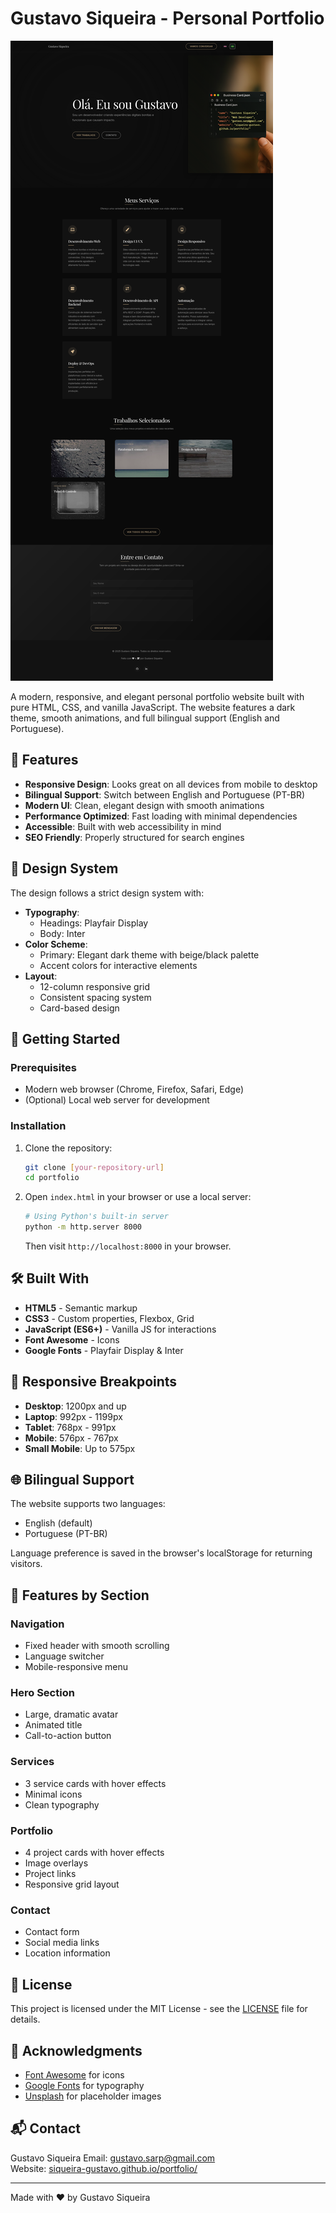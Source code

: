 # Gustavo Siqueira - Personal Portfolio

![Portfolio Screenshot](./screenshot.png)

A modern, responsive, and elegant personal portfolio website built with pure
HTML, CSS, and vanilla JavaScript. The website features a dark theme, smooth
animations, and full bilingual support (English and Portuguese).

## 🌟 Features

- **Responsive Design**: Looks great on all devices from mobile to desktop
- **Bilingual Support**: Switch between English and Portuguese (PT-BR)
- **Modern UI**: Clean, elegant design with smooth animations
- **Performance Optimized**: Fast loading with minimal dependencies
- **Accessible**: Built with web accessibility in mind
- **SEO Friendly**: Properly structured for search engines

## 🎨 Design System

The design follows a strict design system with:

- **Typography**:
  - Headings: Playfair Display
  - Body: Inter
- **Color Scheme**:
  - Primary: Elegant dark theme with beige/black palette
  - Accent colors for interactive elements
- **Layout**:
  - 12-column responsive grid
  - Consistent spacing system
  - Card-based design

## 🚀 Getting Started

### Prerequisites

- Modern web browser (Chrome, Firefox, Safari, Edge)
- (Optional) Local web server for development

### Installation

1. Clone the repository:

   ```bash
   git clone [your-repository-url]
   cd portfolio
   ```

2. Open `index.html` in your browser or use a local server:

   ```bash
   # Using Python's built-in server
   python -m http.server 8000
   ```

   Then visit `http://localhost:8000` in your browser.

## 🛠 Built With

- **HTML5** - Semantic markup
- **CSS3** - Custom properties, Flexbox, Grid
- **JavaScript (ES6+)** - Vanilla JS for interactions
- **Font Awesome** - Icons
- **Google Fonts** - Playfair Display & Inter

## 📱 Responsive Breakpoints

- **Desktop**: 1200px and up
- **Laptop**: 992px - 1199px
- **Tablet**: 768px - 991px
- **Mobile**: 576px - 767px
- **Small Mobile**: Up to 575px

## 🌐 Bilingual Support

The website supports two languages:

- English (default)
- Portuguese (PT-BR)

Language preference is saved in the browser's localStorage for returning
visitors.

## 🎯 Features by Section

### Navigation

- Fixed header with smooth scrolling
- Language switcher
- Mobile-responsive menu

### Hero Section

- Large, dramatic avatar
- Animated title
- Call-to-action button

### Services

- 3 service cards with hover effects
- Minimal icons
- Clean typography

### Portfolio

- 4 project cards with hover effects
- Image overlays
- Project links
- Responsive grid layout

### Contact

- Contact form
- Social media links
- Location information

## 📝 License

This project is licensed under the MIT License - see the [LICENSE](LICENSE) file
for details.

## 🙏 Acknowledgments

- [Font Awesome](https://fontawesome.com/) for icons
- [Google Fonts](https://fonts.google.com/) for typography
- [Unsplash](https://unsplash.com/) for placeholder images

## 📬 Contact

Gustavo Siqueira Email:
[gustavo.sarp@gmail.com](mailto:gustavo.sarp@gmail.com)  
Website: [siqueira-gustavo.github.io/portfolio/](https://siqueira-gustavo.github.io/portfolio/)

---

Made with ❤️ by Gustavo Siqueira
